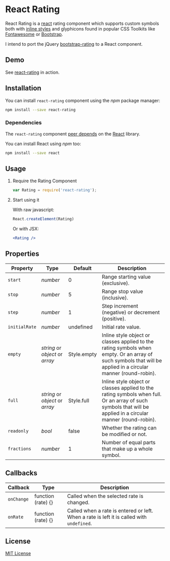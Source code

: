 # React Rating

React Rating is a [react](https://github.com/facebook/react) rating component which supports custom symbols both with [inline styles](https://facebook.github.io/react/tips/inline-styles.html) and glyphicons found in popular CSS Toolkits like [Fontawesome](http://fortawesome.github.io/Font-Awesome/icons/) or [Bootstrap](http://getbootstrap.com/components/).

I intend to port the jQuery [bootstrap-rating](https://github.com/dreyescat/bootstrap-rating) to a React component.

## Demo

See [react-rating](http://dreyescat.github.io/react-rating/) in action.

## Installation

You can install `react-rating` component using the *npm* package manager:

```bash
npm install --save react-rating
```

### Dependencies

The `react-rating` component [peer depends](https://docs.npmjs.com/files/package.json#peerdependencies) on the [React](http://facebook.github.io/react/) library.

You can install React using *npm* too:

```bash
npm install --save react
```

## Usage

1. Require the Rating Component

    ```javascript
    var Rating = require('react-rating');
    ```

2. Start using it

    With raw javascript:

    ```javascript
    React.createElement(Rating)
    ```

    Or with JSX:

    ```jsx
    <Rating />
    ```

## Properties

Property      | Type                              | Default              | Description
---           | ---                               | ---                  | ---
`start`       | *number*                          | 0                    | Range starting value (exclusive).
`stop`        | *number*                          | 5                    | Range stop value (inclusive).
`step`        | *number*                          | 1                    | Step increment (negative) or decrement (positive).
`initialRate` | *number*                          | undefined            | Initial rate value.
`empty`       | *string* or *object* or *array*   | Style.empty          | Inline style object or classes applied to the rating symbols when empty. Or an array of such symbols that will be applied in a circular manner (round-robin).
`full`        | *string* or *object* or *array*   | Style.full           | Inline style object or classes applied to the rating symbols when full. Or an array of such symbols that will be applied in a circular manner (round-robin).
`readonly`    | *bool*                            | false                | Whether the rating can be modified or not.
`fractions`   | *number*                          | 1                    | Number of equal parts that make up a whole symbol.

## Callbacks

Callback      | Type                    | Description
---           | ---                     | ---
`onChange`    | function (rate) {}      | Called when the selected rate is changed.
`onRate`      | function (rate) {}      | Called when a rate is entered or left. When a rate is left it is called with `undefined`.

## License

[MIT License](https://github.com/dreyescat/react-rating/blob/master/LICENSE.md)
